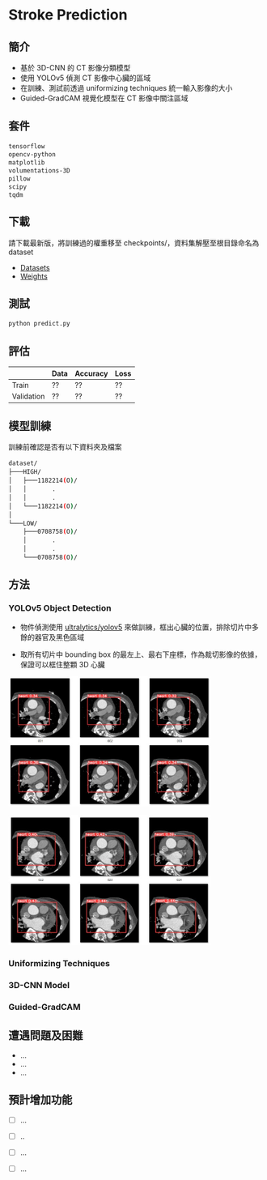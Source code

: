 # Stroke Prediction


## 簡介

* 基於 3D-CNN 的 CT 影像分類模型
* 使用 YOLOv5 偵測 CT 影像中心臟的區域
* 在訓練、測試前透過 uniformizing techniques 統一輸入影像的大小
* Guided-GradCAM 視覺化模型在 CT 影像中關注區域


## 套件

```
tensorflow
opencv-python
matplotlib
volumentations-3D
pillow
scipy
tqdm
```


## 下載

請下載最新版，將訓練過的權重移至 checkpoints/，資料集解壓至根目錄命名為 dataset

* [Datasets](https://drive.google.com/drive/folders/1-JzW3uJlVD9JAbnb1OOzNJoTU9AFqbVK?usp=share_link)
* [Weights](https://drive.google.com/drive/folders/1p-2f3j27dXx-ZGQwakJ1FI1xxmWi3ox5?usp=share_link)


## 測試

```bash
python predict.py
```


## 評估

|            | Data | Accuracy | Loss |
| ---------- | ---- | -------- | -----|
| Train      | ??   | ??       | ??   |
| Validation | ??   | ??       | ??   |

## 模型訓練

訓練前確認是否有以下資料夾及檔案

```bash
dataset/
├───HIGH/
│   ├───1182214(O)/
│   │       .
│   │       .
│   └───1182214(O)/
│
└───LOW/
    ├───0708758(O)/
    │       .
    │       .
    └───0708758(O)/       
```


## 方法


### YOLOv5 Object Detection

* 物件偵測使用 [ultralytics/yolov5](https://github.com/ultralytics/yolov5) 來做訓練，框出心臟的位置，排除切片中多餘的器官及黑色區域

* 取所有切片中 bounding box 的最左上、最右下座標，作為裁切影像的依據，保證可以框住整顆 3D 心臟

<p float="left">
  <img src="doc/yolov5_1.jpg" width="400" />
</p>
<p float="left">
  <img src="doc/yolov5_2.jpg" width="400" />
</p>

### Uniformizing Techniques

### 3D-CNN Model

### Guided-GradCAM

## 遭遇問題及困難

* ...
* ...
* ...



## 預計增加功能

* [ ] ...
* [ ] ..
* [ ] ...
* [ ] ...
  